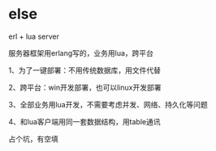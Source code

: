 # else
erl + lua server

服务器框架用erlang写的，业务用lua，跨平台

1、为了一键部署：不用传统数据库，用文件代替

2、跨平台：win开发部署，也可以linux开发部署

3、全部业务用lua开发，不需要考虑并发、网络、持久化等问题

4、和lua客户端用同一套数据结构，用table通讯


占个坑，有空填
